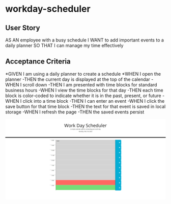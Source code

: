 # workday-scheduler

## User Story

AS AN employee with a busy schedule
I WANT to add important events to a daily planner
SO THAT I can manage my time effectively

## Acceptance Criteria

*GIVEN I am using a daily planner to create a schedule
*WHEN I open the planner
-THEN the current day is displayed at the top of the calendar
-WHEN I scroll down
-THEN I am presented with time blocks for standard business hours
-WHEN I view the time blocks for that day
-THEN each time block is color-coded to indicate whether it is in the past, present, or future
-WHEN I click into a time block
-THEN I can enter an event
-WHEN I click the save button for that time block
-THEN the text for that event is saved in local storage
-WHEN I refresh the page
-THEN the saved events persist

![Completed Image](/assets/workday-schedule.PNG)
